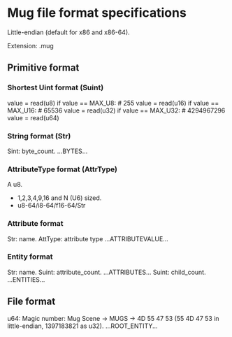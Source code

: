 # Mug file format specifications

Little-endian (default for x86 and x86-64).

Extension: .mug

## Primitive format

### Shortest Uint format (Suint)

value = read(u8)
if value == MAX_U8:  # 255
  value = read(u16)
  if value == MAX_U16:  # 65536
    value = read(u32)
    if value == MAX_U32:  # 4294967296
      value = read(u64)

### String format (Str)

Sint: byte_count.
...BYTES...

### AttributeType format (AttrType)

A u8.

* 1,2,3,4,9,16 and N (U6) sized.
* u8-64/i8-64/f16-64/Str


### Attribute format

Str: name.
AttType: attribute type
...ATTRIBUTEVALUE...

### Entity format

Str: name.
Suint: attribute_count.
...ATTRIBUTES...
Suint: child_count.
...ENTITIES...

## File format

u64: Magic number: Mug Scene -> MUGS -> 4D 55 47 53 (55 4D 47 53 in little-endian, 1397183821 as u32).
...ROOT_ENTITY...
